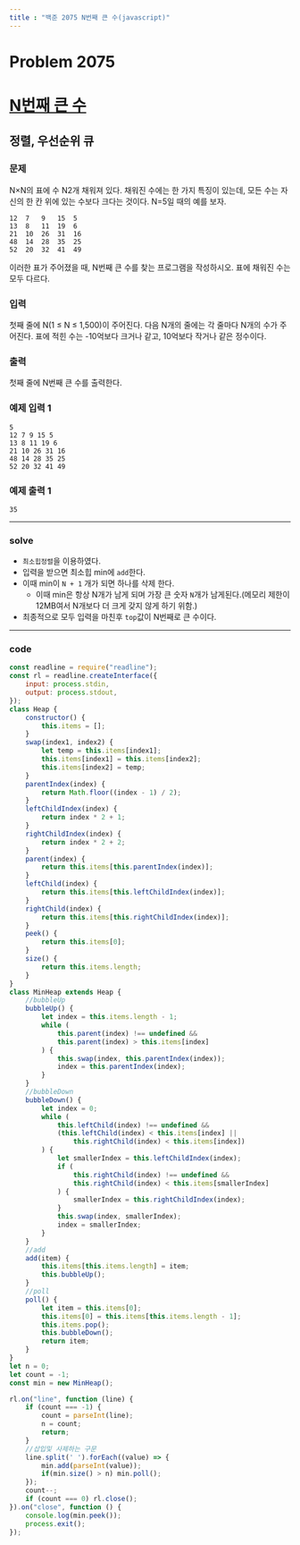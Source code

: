 ```yaml
---
title : "백준 2075 N번째 큰 수(javascript)"
---
```

# Problem 2075


# [N번째 큰 수](https://www.acmicpc.net/problem/2075)

## 정렬, 우선순위 큐

### 문제
N×N의 표에 수 N2개 채워져 있다. 채워진 수에는 한 가지 특징이 있는데, 모든 수는 자신의 한 칸 위에 있는 수보다 크다는 것이다. N=5일 때의 예를 보자.
```
12	7	9	15	5
13	8	11	19	6
21	10	26	31	16
48	14	28	35	25
52	20	32	41	49
```
이러한 표가 주어졌을 때, N번째 큰 수를 찾는 프로그램을 작성하시오. 표에 채워진 수는 모두 다르다.

### 입력

첫째 줄에 N(1 ≤ N ≤ 1,500)이 주어진다. 다음 N개의 줄에는 각 줄마다 N개의 수가 주어진다. 표에 적힌 수는 -10억보다 크거나 같고, 10억보다 작거나 같은 정수이다.

### 출력

첫째 줄에 N번째 큰 수를 출력한다.

### 예제 입력 1
```
5
12 7 9 15 5
13 8 11 19 6
21 10 26 31 16
48 14 28 35 25
52 20 32 41 49
```
### 예제 출력 1
```
35
```
---
### solve
- `최소힙정렬`을 이용하였다.
- 입력을 받으면 최소힙 min에 `add`한다.
- 이때 min이 `N + 1` 개가 되면 하나를 삭제 한다.
    - 이때 min은 항상 N개가 남게 되며 가장 큰 숫자 `N`개가 남게된다.(메모리 제한이 12MB여서 N개보다 더 크게 갖지 않게 하기 위함.)
- 최종적으로 모두 입력을 마친후 `top`값이 N번째로 큰 수이다.
---

###  code

```javascript
const readline = require("readline");
const rl = readline.createInterface({
    input: process.stdin,
    output: process.stdout,
});
class Heap {
    constructor() {
        this.items = [];
    }
    swap(index1, index2) {
        let temp = this.items[index1];
        this.items[index1] = this.items[index2];
        this.items[index2] = temp;
    }
    parentIndex(index) {
        return Math.floor((index - 1) / 2);
    }
    leftChildIndex(index) {
        return index * 2 + 1;
    }
    rightChildIndex(index) {
        return index * 2 + 2;
    }
    parent(index) {
        return this.items[this.parentIndex(index)];
    }
    leftChild(index) {
        return this.items[this.leftChildIndex(index)];
    }
    rightChild(index) {
        return this.items[this.rightChildIndex(index)];
    }
    peek() {
        return this.items[0];
    }
    size() {
        return this.items.length;
    }
}
class MinHeap extends Heap {
    //bubbleUp
    bubbleUp() {
        let index = this.items.length - 1;
        while (
            this.parent(index) !== undefined &&
            this.parent(index) > this.items[index]
        ) {
            this.swap(index, this.parentIndex(index));
            index = this.parentIndex(index);
        }
    }
    //bubbleDown
    bubbleDown() {
        let index = 0;
        while (
            this.leftChild(index) !== undefined &&
            (this.leftChild(index) < this.items[index] ||
                this.rightChild(index) < this.items[index])
        ) {
            let smallerIndex = this.leftChildIndex(index);
            if (
                this.rightChild(index) !== undefined &&
                this.rightChild(index) < this.items[smallerIndex]
            ) {
                smallerIndex = this.rightChildIndex(index);
            }
            this.swap(index, smallerIndex);
            index = smallerIndex;
        }
    }
    //add
    add(item) {
        this.items[this.items.length] = item;
        this.bubbleUp();
    }
    //poll
    poll() {
        let item = this.items[0];
        this.items[0] = this.items[this.items.length - 1];
        this.items.pop();
        this.bubbleDown();
        return item;
    }
}
let n = 0;
let count = -1;
const min = new MinHeap();

rl.on("line", function (line) {
    if (count === -1) {
        count = parseInt(line);
        n = count;
        return;
    }
    //삽입및 사제하는 구문
    line.split(' ').forEach((value) => {
        min.add(parseInt(value));
        if(min.size() > n) min.poll();
    });
    count--;
    if (count === 0) rl.close();
}).on("close", function () {
    console.log(min.peek());
    process.exit();
});
```
